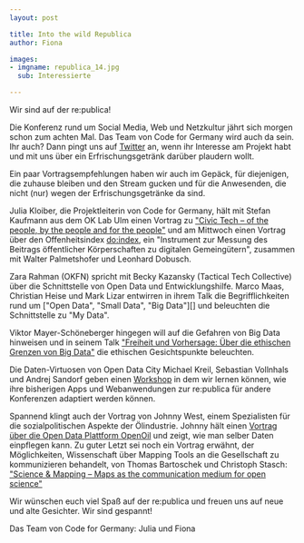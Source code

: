 ```yaml
---
layout: post

title: Into the wild Republica
author: Fiona

images:
- imgname: republica_14.jpg
  sub: Interessierte

---
```



Wir sind auf der re:publica! 

Die Konferenz rund um Social Media, Web und Netzkultur jährt sich morgen schon zum achten Mal. Das Team von Code for Germany wird auch da sein. Ihr auch? Dann pingt uns auf [Twitter][] an, wenn ihr Interesse am Projekt habt und mit uns über ein Erfrischungsgetränk darüber plaudern wollt. 

Ein paar Vortragsempfehlungen haben wir auch im Gepäck, für diejenigen, die zuhause bleiben und den Stream gucken und für die Anwesenden, die nicht (nur) wegen der Erfrischungsgetränke da sind. 

Julia Kloiber, die Projektleiterin von Code for Germany, hält mit Stefan Kaufmann aus dem OK Lab Ulm einen Vortrag zu ["Civic Tech – of the people, by the people and for the people"][] und am Mittwoch einen Vortrag über den Offenheitsindex [do:index][], ein "Instrument zur Messung des Beitrags öffentlicher Körperschaften zu digitalen Gemeingütern", zusammen mit Walter Palmetshofer und Leonhard Dobusch. 

Zara Rahman (OKFN) spricht mit Becky Kazansky (Tactical Tech Collective) über die Schnittstelle von Open Data und Entwicklungshilfe. Marco Maas, Christian Heise und Mark Lizar entwirren in ihrem Talk die Begrifflichkeiten rund um ["Open Data", "Small Data", "Big Data"][] und beleuchten die Schnittstelle zu "My Data". 

Viktor Mayer-Schöneberger hingegen will auf die Gefahren von Big Data hinweisen und in seinem Talk ["Freiheit und Vorhersage: Über die ethischen Grenzen von Big Data"][] die ethischen Gesichtspunkte beleuchten. 

Die Daten-Virtuosen von Open Data City Michael Kreil, Sebastian Vollnhals und Andrej Sandorf geben einen [Workshop][] in dem wir lernen können, wie ihre bisherigen Apps und Webanwendungen zur re:publica für andere Konferenzen adaptiert werden können. 

Spannend klingt auch der Vortrag von Johnny West, einem Spezialisten für die sozialpolitischen Aspekte der Ölindustrie. Johnny hält einen [Vortrag über die Open Data Plattform OpenOil][] und zeigt, wie man selber Daten einpflegen kann. Zu guter Letzt sei noch ein Vortrag erwähnt, der Möglichkeiten, Wissenschaft über Mapping Tools an die Gesellschaft zu kommunizieren behandelt, von Thomas Bartoschek und Christoph Stasch: ["Science & Mapping – Maps as the communication medium for open science"][]

Wir wünschen euch viel Spaß auf der re:publica und freuen uns auf neue und alte Gesichter. Wir sind gespannt!

Das Team von Code for Germany: Julia und Fiona


[Twitter]: http://twitter.com/codeforde
["Civic Tech – of the people, by the people and for the people"]: http://www.re-publica.de/session/civic-tech-people-people-and-people
[do:index]: http://www.re-publica.de/session/doindex-offenheit-ranken-digitale-offenheitsindex
["Open Data", "Small Data", "Big Data]: http://www.re-publica.de/session/big-small-open-my-data
["Freiheit und Vorhersage: Über die ethischen Grenzen von Big Data"]: http://www.re-publica.de/session/freiheit-und-vorhersage-ueber-ethischen-grenzen-big-data 
[Workshop]: http://www.re-publica.de/session/redata
[Vortrag über die Open Data Plattform OpenOil]: http://www.re-publica.de/session/using-open-data-map-what-big-oil-does-around-world-updated
["Science & Mapping – Maps as the communication medium for open science"]: http://www.re-publica.de/session/science-mapping-maps-communication-medium-open-science
